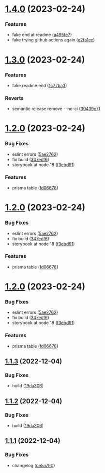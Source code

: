 # [1.4.0](https://github.com/Cauen/prisma-table-lib/compare/v1.3.0...v1.4.0) (2023-02-24)


### Features

* fake end at readme ([a495fe7](https://github.com/Cauen/prisma-table-lib/commit/a495fe747aaccfebd0c490241b8cb6747ac08e21))
* fake trying github actions again ([e2fa1ec](https://github.com/Cauen/prisma-table-lib/commit/e2fa1ec5ed29f84376997df73c3978409e7d1d9c))

# [1.3.0](https://github.com/Cauen/prisma-table-lib/compare/v1.2.0...v1.3.0) (2023-02-24)


### Features

* fake readme end ([1c77ba3](https://github.com/Cauen/prisma-table-lib/commit/1c77ba3a014072728818be65e605058820001fd0))


### Reverts

* semantic release remove --no-ci ([30439c7](https://github.com/Cauen/prisma-table-lib/commit/30439c732aaa34c564d43c7aa39a4a677eb749f6))

# [1.2.0](https://github.com/Cauen/prisma-table-lib/compare/v1.1.2...v1.2.0) (2023-02-24)


### Bug Fixes

* eslint errors ([5ae2762](https://github.com/Cauen/prisma-table-lib/commit/5ae27623a577b2161eadd6814354866fe98b6e2c))
* fix build ([347edf6](https://github.com/Cauen/prisma-table-lib/commit/347edf6771f3dfa07eda6999a5a972f16dc2ffaa))
* storybook at node 18 ([f3ebd91](https://github.com/Cauen/prisma-table-lib/commit/f3ebd91678de7cec94bdf98246252a67f1b65df6))


### Features

* prisma table ([fd06678](https://github.com/Cauen/prisma-table-lib/commit/fd06678724fec27909ad0f34971c48bcf735706e))

# [1.2.0](https://github.com/Cauen/prisma-table-lib/compare/v1.1.2...v1.2.0) (2023-02-24)


### Bug Fixes

* eslint errors ([5ae2762](https://github.com/Cauen/prisma-table-lib/commit/5ae27623a577b2161eadd6814354866fe98b6e2c))
* fix build ([347edf6](https://github.com/Cauen/prisma-table-lib/commit/347edf6771f3dfa07eda6999a5a972f16dc2ffaa))
* storybook at node 18 ([f3ebd91](https://github.com/Cauen/prisma-table-lib/commit/f3ebd91678de7cec94bdf98246252a67f1b65df6))


### Features

* prisma table ([fd06678](https://github.com/Cauen/prisma-table-lib/commit/fd06678724fec27909ad0f34971c48bcf735706e))

# [1.2.0](https://github.com/Cauen/prisma-table-lib/compare/v1.1.2...v1.2.0) (2023-02-24)


### Bug Fixes

* eslint errors ([5ae2762](https://github.com/Cauen/prisma-table-lib/commit/5ae27623a577b2161eadd6814354866fe98b6e2c))
* fix build ([347edf6](https://github.com/Cauen/prisma-table-lib/commit/347edf6771f3dfa07eda6999a5a972f16dc2ffaa))
* storybook at node 18 ([f3ebd91](https://github.com/Cauen/prisma-table-lib/commit/f3ebd91678de7cec94bdf98246252a67f1b65df6))


### Features

* prisma table ([fd06678](https://github.com/Cauen/prisma-table-lib/commit/fd06678724fec27909ad0f34971c48bcf735706e))

## [1.1.3](https://github.com/Cauen/prisma-table-lib/compare/v1.1.1...v1.1.2) (2022-12-04)


### Bug Fixes

* build ([19da306](https://github.com/Cauen/prisma-table-lib/commit/19da306527d5b54de9f838ebc1e4a5d5350397e8))

## [1.1.2](https://github.com/Cauen/prisma-table-lib/compare/v1.1.1...v1.1.2) (2022-12-04)


### Bug Fixes

* build ([19da306](https://github.com/Cauen/prisma-table-lib/commit/19da306527d5b54de9f838ebc1e4a5d5350397e8))

## [1.1.1](https://github.com/Cauen/prisma-table-lib/compare/v1.1.0...v1.1.1) (2022-12-04)


### Bug Fixes

* changelog ([ce5a790](https://github.com/Cauen/prisma-table-lib/commit/ce5a79099fd04ac548b80ef1c1f7ae9d2a63b244))

